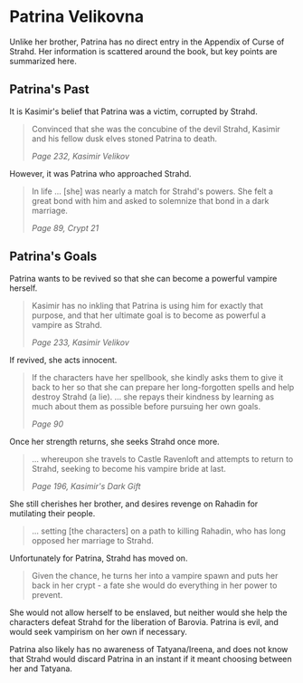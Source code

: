 # Patrina Velikovna

Unlike her brother, Patrina has no direct entry in the Appendix of Curse of
Strahd. Her information is scattered around the book, but key points are
summarized here.

## Patrina's Past

It is Kasimir's belief that Patrina was a victim, corrupted by Strahd.

> Convinced that she was the concubine of the devil Strahd, Kasimir and his fellow
> dusk elves stoned Patrina to death.
>
> *Page 232, Kasimir Velikov*

However, it was Patrina who approached Strahd.

> In life ... [she] was nearly a match for Strahd's powers. She felt a great
> bond with him and asked to solemnize that bond in a dark marriage.
>
> *Page 89, Crypt 21*

## Patrina's Goals

Patrina wants to be revived so that she can become a powerful vampire herself.

> Kasimir has no inkling that Patrina is using him for exactly that purpose,
> and that her ultimate goal is to become as powerful a vampire as Strahd.
>
> *Page 233, Kasimir Velikov*

If revived, she acts innocent.

> If the characters have her spellbook, she kindly asks them to give it back to
> her so that she can prepare her long-forgotten spells and help destroy Strahd
> (a lie). ... she repays their kindness by learning as much about them as
> possible before pursuing her own goals.
>
> *Page 90*

Once her strength returns, she seeks Strahd once more.

> ... whereupon she travels to Castle Ravenloft and attempts to return to
> Strahd, seeking to become his vampire bride at last.
>
> *Page 196, Kasimir's Dark Gift*

She still cherishes her brother, and desires revenge on Rahadin for mutilating
their people.

> ... setting [the characters] on a path to killing Rahadin, who has long
> opposed her marriage to Strahd.

Unfortunately for Patrina, Strahd has moved on.

> Given the chance, he turns her into a vampire spawn and puts her back in her
> crypt - a fate she would do everything in her power to prevent.

She would not allow herself to be enslaved, but neither would she help the
characters defeat Strahd for the liberation of Barovia. Patrina is evil, and
would seek vampirism on her own if necessary.

Patrina also likely has no awareness of Tatyana/Ireena, and does not know that
Strahd would discard Patrina in an instant if it meant choosing between her and
Tatyana.
